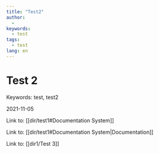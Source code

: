```yaml
---
title: "Test2"
author:
  -
keywords:
  - test
tags:
  - test
lang: en
---
```

# Test 2

Keywords: test, test2

2021-11-05

Link to: [[dir/test1#Documentation System]]

Link to: [[dir/test1#Documentation System|Documentation]]

Link to: [[dir1/Test 3]]
